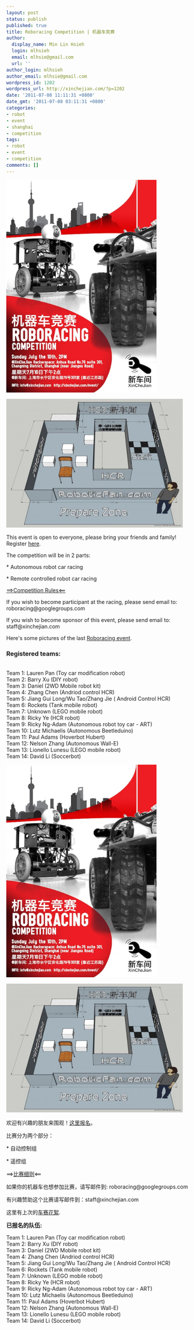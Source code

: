 ```yaml
---
layout: post
status: publish
published: true
title: Roboracing Competition | 机器车竞赛
author:
  display_name: Min Lin Hsieh
  login: mlhsieh
  email: mlhsie@gmail.com
  url: ''
author_login: mlhsieh
author_email: mlhsie@gmail.com
wordpress_id: 1202
wordpress_url: http://xinchejian.com/?p=1202
date: '2011-07-08 11:11:31 +0800'
date_gmt: '2011-07-08 03:11:31 +0800'
categories:
- robot
- event
- shanghai
- competition
tags:
- robot
- event
- competition
comments: []
---
```

<p><!--:en--></p>
<p><img width="400" height="565" src="/uploads/2011/07/ROBORACING-500x700.jpg" alt="" /></p>
<p><a rel="attachment wp-att-1028" href="http://xinchejian.com/2011/05/25/hcr-roboracing/racingtracksketchup/"><img class="alignnone size-large wp-image-1028" title="RacingTrackSketchUp" src="/uploads/2011/05/RacingTrackSketchUp-549x400.jpg" alt="" width="470" height="342" /></a></p>
<p>This event is open to everyone, please bring your friends and family! Register <a href="http://xinchejian.com/event/?regevent_action=register&event_id=24&name_of_event=RoboracingCompetition">here</a>.</p>
<p>The competition will be in 2 parts:</p>
<p>* Autonomous robot car racing</p>
<p>* Remote controlled robot car racing</p>
<p><a href="http://xinchejian.com/roboracing-%E6%9C%BA%E5%99%A8%E8%BD%A6%E7%AB%9E%E8%B5%9B/">==>Competition Rules<==</a></p>
<p>If you wish to become participant at the racing, please send email to: roboracing@googlegroups.com</p>
<p>If you wish to become sponsor of this event, please send email to: staff@xinchejian.com</p>
<p>Here's some pictures of the last <a href="http://xinchejian.com/2011/05/25/hcr-roboracing/">Roboracing event</a>.</p>
<h3>Registered teams:</h3><br />
Team 1: Lauren Pan (Toy car modification robot)<br />
Team 2: Barry Xu  (DIY robot)<br />
Team 3: Daniel (2WD Mobile robot kit)<br />
Team 4: Zhang Chen (Andriod control HCR)<br />
Team 5: Jiang Gui Long/Wu Tao/Zhang Jie ( Android Control HCR)<br />
Team 6: Rockets (Tank mobile robot)<br />
Team 7: Unknown (LEGO mobile robot)<br />
Team 8: Ricky Ye (HCR robot)<br />
Team 9: Ricky Ng-Adam (Autonomous robot toy car - ART)<br />
Team 10: Lutz Michaelis (Autonomous Beetleduino)<br />
Team 11: Paul Adams (Hoverbot Hubert)<br />
Team 12: Nelson Zhang (Autonomous Wall-E)<br />
Team 13: Lionello Lunesu (LEGO mobile robot)<br />
Team 14: David Li (Soccerbot)</p>
<p><!--:--><!--:zh--></p>
<p><img width="400" height="565" src="/uploads/2011/07/ROBORACING-500x700.jpg" alt="" /></p>
<p><a rel="attachment wp-att-1028" href="http://xinchejian.com/2011/05/25/hcr-roboracing/racingtracksketchup/"><img class="alignnone size-large wp-image-1028" title="RacingTrackSketchUp" src="/uploads/2011/05/RacingTrackSketchUp-549x400.jpg" alt="" width="470" height="342" /></a></p>
<p>欢迎有兴趣的朋友来围观！<a href="http://xinchejian.com/event/?regevent_action=register&event_id=24&name_of_event=RoboracingCompetition">这里报名</a>。</p>
<p>比赛分为两个部分：</p>
<p>* 自动控制组</p>
<p>* 遥控组</p>
<p>==><a href="http://xinchejian.com/roboracing-%e6%9c%ba%e5%99%a8%e8%bd%a6%e7%ab%9e%e8%b5%9b/?lang=zh">比赛细则</a><==</p>
<p>如果你的机器车也想参加比赛，请写邮件到: roboracing@googlegroups.com</p>
<p>有兴趣赞助这个比赛请写邮件到：staff@xinchejian.com</p>
<p>这里有上次的<a href="http://xinchejian.com/2011/05/25/hcr-roboracing/">车赛花絮</a>.</p>
<p><span style="font-size: 15px; font-weight: bold;">已报名的队伍:</span></p>
<p>Team 1: Lauren Pan (Toy car modification robot)<br />
Team 2: Barry Xu (DIY robot)<br />
Team 3: Daniel (2WD Mobile robot kit)<br />
Team 4: Zhang Chen (Andriod control HCR)<br />
Team 5: Jiang Gui Long/Wu Tao/Zhang Jie ( Android Control HCR)<br />
Team 6: Rockets (Tank mobile robot)<br />
Team 7: Unknown (LEGO mobile robot)<br />
Team 8: Ricky Ye (HCR robot)<br />
Team 9: Ricky Ng-Adam (Autonomous robot toy car - ART)<br />
Team 10: Lutz Michaelis (Autonomous Beetleduino)<br />
Team 11: Paul Adams (Hoverbot Hubert)<br />
Team 12: Nelson Zhang (Autonomous Wall-E)<br />
Team 13: Lionello Lunesu (LEGO mobile robot)<br />
Team 14: David Li (Soccerbot)</p>
<p><!--:--></p>
